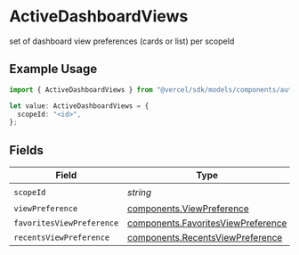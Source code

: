 # ActiveDashboardViews

set of dashboard view preferences (cards or list) per scopeId

## Example Usage

```typescript
import { ActiveDashboardViews } from "@vercel/sdk/models/components/authuser.js";

let value: ActiveDashboardViews = {
  scopeId: "<id>",
};
```

## Fields

| Field                                                                                    | Type                                                                                     | Required                                                                                 | Description                                                                              |
| ---------------------------------------------------------------------------------------- | ---------------------------------------------------------------------------------------- | ---------------------------------------------------------------------------------------- | ---------------------------------------------------------------------------------------- |
| `scopeId`                                                                                | *string*                                                                                 | :heavy_check_mark:                                                                       | N/A                                                                                      |
| `viewPreference`                                                                         | [components.ViewPreference](../../models/components/viewpreference.md)                   | :heavy_minus_sign:                                                                       | N/A                                                                                      |
| `favoritesViewPreference`                                                                | [components.FavoritesViewPreference](../../models/components/favoritesviewpreference.md) | :heavy_minus_sign:                                                                       | N/A                                                                                      |
| `recentsViewPreference`                                                                  | [components.RecentsViewPreference](../../models/components/recentsviewpreference.md)     | :heavy_minus_sign:                                                                       | N/A                                                                                      |